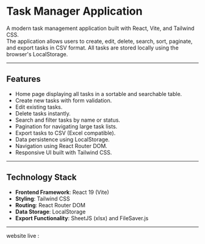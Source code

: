 # Task Manager Application

A modern task management application built with React, Vite, and Tailwind CSS.  
The application allows users to create, edit, delete, search, sort, paginate, and export tasks in CSV format. All tasks are stored locally using the browser's LocalStorage.

---

## Features
- Home page displaying all tasks in a sortable and searchable table.
- Create new tasks with form validation.
- Edit existing tasks.
- Delete tasks instantly.
- Search and filter tasks by name or status.
- Pagination for navigating large task lists.
- Export tasks to CSV (Excel compatible).
- Data persistence using LocalStorage.
- Navigation using React Router DOM.
- Responsive UI built with Tailwind CSS.

---

## Technology Stack
- **Frontend Framework**: React 19 (Vite)
- **Styling**: Tailwind CSS
- **Routing**: React Router DOM
- **Data Storage**: LocalStorage
- **Export Functionality**: SheetJS (xlsx) and FileSaver.js

---

website live : 

